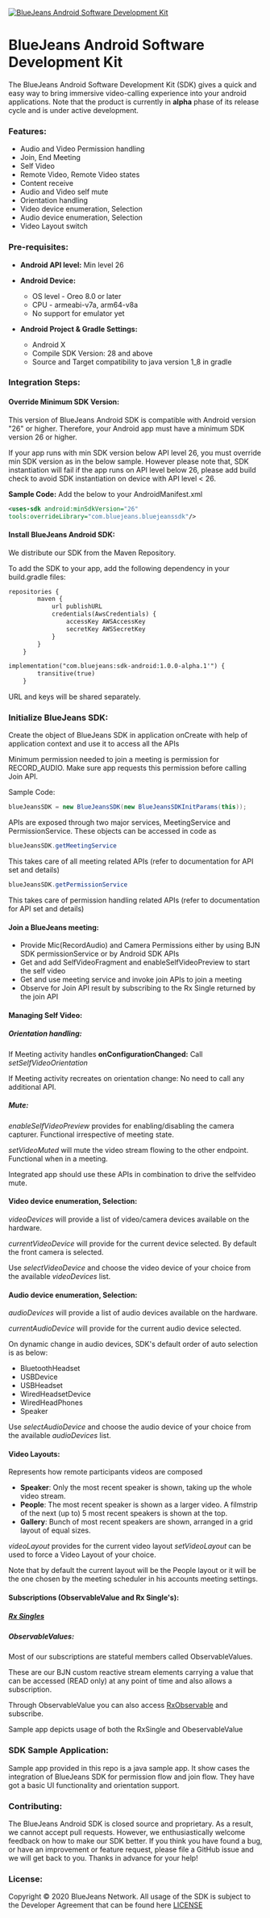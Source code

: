 [![BlueJeans Android Software Development Kit](https://raw.githubusercontent.com/bluejeans/sdk-webrtc-meetings/master/media/BlueJeans_Mark.png "BlueJeans Android Software Development Kit")](https://www.bluejeans.com "BlueJeans Android Software Development Kit")
# BlueJeans Android Software Development Kit

The BlueJeans Android Software Development Kit (SDK) gives a quick and easy way to bring immersive video-calling experience into your android applications.
Note that the product is currently in **alpha** phase of its release cycle and is under active development.

### Features:
- Audio and Video Permission handling
- Join, End Meeting
- Self Video
- Remote Video, Remote Video states
- Content receive 
- Audio and Video self mute
- Orientation handling
- Video device enumeration, Selection
- Audio device enumeration, Selection
- Video Layout switch

### Pre-requisites:
- **Android API level:** Min level 26
- **Android Device:** 
   - OS level - Oreo 8.0 or later
   - CPU - armeabi-v7a, arm64-v8a
   - No support for emulator yet

- **Android Project & Gradle Settings:**
   - Android X
   - Compile SDK Version: 28 and above
   - Source and Target compatibility to java version 1_8 in gradle

### Integration Steps:
#### Override Minimum SDK Version:
This version of BlueJeans Android SDK is compatible with Android version "26" or higher. Therefore, your Android app must have a minimum SDK version 26 or higher.  
 
If your app runs with min SDK version below API level 26, you must override min SDK version as in the below sample. However please note that, SDK instantiation will fail if the app runs on API level below 26, please add build check to avoid SDK instantiation on device with API level < 26. 
  
**Sample Code:** Add the below to your AndroidManifest.xml  
```xml
<uses-sdk android:minSdkVersion="26"
tools:overrideLibrary="com.bluejeans.bluejeanssdk"/>
```

#### Install BlueJeans Android SDK:

We distribute our SDK from the Maven Repository.

To add the SDK to your app, add the following dependency in your build.gradle files:
```xml
repositories {
        maven {
            url publishURL
            credentials(AwsCredentials) {
                accessKey AWSAccessKey
                secretKey AWSSecretKey
            }
        }
    }
```
```xml
implementation("com.bluejeans:sdk-android:1.0.0-alpha.1'") {
        transitive(true)
    }
```
URL and keys will be shared separately.

### Initialize BlueJeans SDK:
Create the object of BlueJeans SDK in application onCreate with help of application context and use it to access all the APIs

Minimum permission needed to join a meeting is permission for RECORD_AUDIO. Make sure app requests this permission before calling Join API.

Sample Code:
```java
blueJeansSDK = new BlueJeansSDK(new BlueJeansSDKInitParams(this));
```
APIs are exposed through two major services, MeetingService and PermissionService. These objects can be accessed in code as 

```java
blueJeansSDK.getMeetingService 
```
This takes care of all meeting related APIs (refer to documentation for API set and details)

```java
blueJeansSDK.getPermissionService
```

This takes care of permission handling related APIs (refer to documentation for API set and details)

#### Join a BlueJeans meeting:
- Provide Mic(RecordAudio) and Camera Permissions either by using BJN SDK permissionService or by Android SDK APIs
- Get and add SelfVideoFragment and enableSelfVideoPreview to start the self video
- Get and use meeting service and invoke join APIs to join a meeting
- Observe for Join API result by subscribing to the Rx Single returned by the join API



#### Managing Self Video:


##### Orientation handling:

If Meeting activity handles
**onConfigurationChanged:** Call *setSelfVideoOrientation*

If Meeting activity recreates on orientation change:
No need to call any additional API. 


##### Mute:

*enableSelfVideoPreview* provides for enabling/disabling the camera capturer. Functional irrespective of meeting state.
 
*setVideoMuted* will mute the video stream flowing to the other endpoint. Functional when in a meeting.

Integrated app should use these APIs in combination to drive the selfvideo mute.


#### Video device enumeration, Selection:

*videoDevices* will provide a list of video/camera devices available on the hardware.

*currentVideoDevice* will provide for the current device selected. By default the front camera is selected.

Use *selectVideoDevice* and choose the video device of your choice from the available *videoDevices* list.


#### Audio device enumeration, Selection:

*audioDevices* will provide a list of audio devices available on the hardware.

*currentAudioDevice* will provide for the current audio device selected. 

On dynamic change in audio devices, SDK's default order of auto selection is as below:

- BluetoothHeadset
- USBDevice
- USBHeadset
- WiredHeadsetDevice
- WiredHeadPhones
- Speaker

Use *selectAudioDevice* and choose the audio device of your choice from the available *audioDevices* list.

#### Video Layouts:

Represents how remote participants videos are composed
- **Speaker**: Only the most recent speaker is shown, taking up the whole video stream.
- **People**: The most recent speaker is shown as a larger video. A filmstrip of the next (up to) 5 most recent speakers is shown at the top.
- **Gallery**: Bunch of most recent speakers are shown, arranged in a grid layout of equal sizes.

*videoLayout* provides for the current video layout *setVideoLayout* can be used to force a Video Layout of your choice.

Note that by default the current layout will be the People layout or it will be the one chosen by the meeting scheduler in his accounts meeting settings. 

#### Subscriptions (ObservableValue and Rx Single's):

##### [Rx Singles](http://reactivex.io/RxJava/javadoc/io/reactivex/Single.html)

##### ObservableValues:

Most of our subscriptions are stateful members called ObservableValues. 

These are our BJN custom reactive stream elements carrying a value that can be accessed (READ only) at any point of time and also allows a subscription.

Through ObservableValue you can also access [RxObservable](http://reactivex.io/RxJava/javadoc/io/reactivex/Observable.html) and subscribe.

Sample app depicts usage of both the RxSingle and ObeservableValue


### SDK Sample Application:
Sample app provided in this repo is a java sample app.
It show cases the integration of BlueJeans SDK for permission flow and join flow. They have got a basic UI functionality and orientation support.

### Contributing:
The BlueJeans Android SDK is closed source and proprietary. As a result, we cannot accept pull requests. However, we enthusiastically welcome feedback on how to make our SDK better. If you think you have found a bug, or have an improvement or feature request, please file a GitHub issue and we will get back to you. Thanks in advance for your help!

### License:
Copyright © 2020 BlueJeans Network. All usage of the SDK is subject to the Developer Agreement that can be found here [LICENSE](LICENSE)
